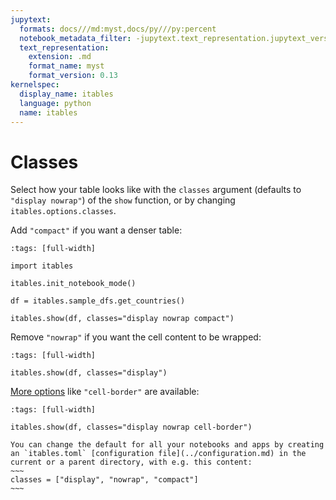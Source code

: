 ```yaml
---
jupytext:
  formats: docs///md:myst,docs/py///py:percent
  notebook_metadata_filter: -jupytext.text_representation.jupytext_version
  text_representation:
    extension: .md
    format_name: myst
    format_version: 0.13
kernelspec:
  display_name: itables
  language: python
  name: itables
---
```


# Classes

Select how your table looks like with the `classes` argument (defaults to `"display nowrap"`) of the `show` function, or by changing `itables.options.classes`.

Add `"compact"` if you want a denser table:

```{code-cell} ipython3
:tags: [full-width]

import itables

itables.init_notebook_mode()

df = itables.sample_dfs.get_countries()

itables.show(df, classes="display nowrap compact")
```

Remove `"nowrap"` if you want the cell content to be wrapped:

```{code-cell} ipython3
:tags: [full-width]

itables.show(df, classes="display")
```

[More options](https://datatables.net/manual/styling/classes#Table-classes) like `"cell-border"` are available:

```{code-cell} ipython3
:tags: [full-width]

itables.show(df, classes="display nowrap cell-border")
```

```{tip}
You can change the default for all your notebooks and apps by creating an `itables.toml` [configuration file](../configuration.md) in the current or a parent directory, with e.g. this content:
~~~
classes = ["display", "nowrap", "compact"]
~~~
```
